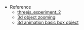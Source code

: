 - Reference
  - [threejs_experiment_2](https://github.com/tochman/threejs_experiment_2)
  - [3d object zooming](https://github.com/pmndrs/react-three-fiber/issues/67#issuecomment-496507403)
  - [3d animation basic box object](https://codesandbox.io/s/8ckyf)